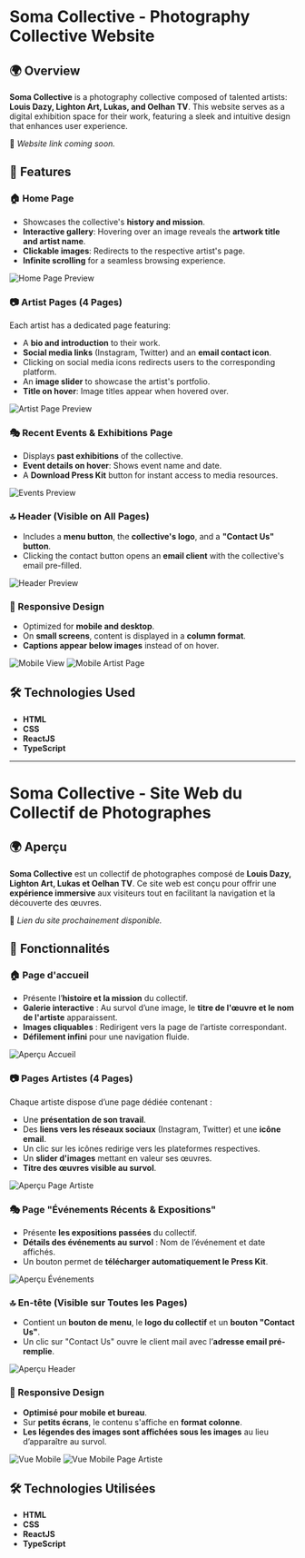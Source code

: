 # Soma Collective - Photography Collective Website

## 🌍 Overview

**Soma Collective** is a photography collective composed of talented artists: **Louis Dazy, Lighton Art, Lukas, and Oelhan TV**. This website serves as a digital exhibition space for their work, featuring a sleek and intuitive design that enhances user experience.

🔗 *Website link coming soon.*

## 🎨 Features

### **🏠 Home Page**
- Showcases the collective's **history and mission**.
- **Interactive gallery**: Hovering over an image reveals the **artwork title and artist name**.
- **Clickable images**: Redirects to the respective artist's page.
- **Infinite scrolling** for a seamless browsing experience.

![Home Page Preview](https://github.com/user-attachments/assets/11006569-2125-4f35-a964-653b64f37914)

### **📷 Artist Pages (4 Pages)**
Each artist has a dedicated page featuring:
- A **bio and introduction** to their work.
- **Social media links** (Instagram, Twitter) and an **email contact icon**.
- Clicking on social media icons redirects users to the corresponding platform.
- An **image slider** to showcase the artist's portfolio.
- **Title on hover**: Image titles appear when hovered over.

![Artist Page Preview](https://github.com/user-attachments/assets/2354166d-3ae9-4c6d-81e2-cf2a93771c37)

### **🎭 Recent Events & Exhibitions Page**
- Displays **past exhibitions** of the collective.
- **Event details on hover**: Shows event name and date.
- A **Download Press Kit** button for instant access to media resources.

![Events Preview](https://github.com/user-attachments/assets/908aca77-acbc-408e-81e7-38e92c6e4c78)

### **🔝 Header (Visible on All Pages)**
- Includes a **menu button**, the **collective's logo**, and a **"Contact Us" button**.
- Clicking the contact button opens an **email client** with the collective's email pre-filled.

![Header Preview](https://github.com/user-attachments/assets/d1de0147-3dad-4479-889f-34cb55229af2)

### **📱 Responsive Design**
- Optimized for **mobile and desktop**.
- On **small screens**, content is displayed in a **column format**.
- **Captions appear below images** instead of on hover.

![Mobile View](https://github.com/user-attachments/assets/68b3e40d-0674-4fb0-91bb-fdb44d202aa1)
![Mobile Artist Page](https://github.com/user-attachments/assets/af065c8e-a3b0-4951-b51e-273d044094e1)

## 🛠 Technologies Used
- **HTML**
- **CSS**
- **ReactJS**
- **TypeScript**

---

# Soma Collective - Site Web du Collectif de Photographes

## 🌍 Aperçu

**Soma Collective** est un collectif de photographes composé de **Louis Dazy, Lighton Art, Lukas et Oelhan TV**. Ce site web est conçu pour offrir une **expérience immersive** aux visiteurs tout en facilitant la navigation et la découverte des œuvres.

🔗 *Lien du site prochainement disponible.*

## 🎨 Fonctionnalités

### **🏠 Page d'accueil**
- Présente l’**histoire et la mission** du collectif.
- **Galerie interactive** : Au survol d’une image, le **titre de l'œuvre et le nom de l'artiste** apparaissent.
- **Images cliquables** : Redirigent vers la page de l’artiste correspondant.
- **Défilement infini** pour une navigation fluide.

![Aperçu Accueil](https://github.com/user-attachments/assets/11006569-2125-4f35-a964-653b64f37914)

### **📷 Pages Artistes (4 Pages)**
Chaque artiste dispose d’une page dédiée contenant :
- Une **présentation de son travail**.
- Des **liens vers les réseaux sociaux** (Instagram, Twitter) et une **icône email**.
- Un clic sur les icônes redirige vers les plateformes respectives.
- Un **slider d'images** mettant en valeur ses œuvres.
- **Titre des œuvres visible au survol**.

![Aperçu Page Artiste](https://github.com/user-attachments/assets/2354166d-3ae9-4c6d-81e2-cf2a93771c37)

### **🎭 Page "Événements Récents & Expositions"**
- Présente **les expositions passées** du collectif.
- **Détails des événements au survol** : Nom de l’événement et date affichés.
- Un bouton permet de **télécharger automatiquement le Press Kit**.

![Aperçu Événements](https://github.com/user-attachments/assets/908aca77-acbc-408e-81e7-38e92c6e4c78)

### **🔝 En-tête (Visible sur Toutes les Pages)**
- Contient un **bouton de menu**, le **logo du collectif** et un **bouton "Contact Us"**.
- Un clic sur "Contact Us" ouvre le client mail avec l’**adresse email pré-remplie**.

![Aperçu Header](https://github.com/user-attachments/assets/d1de0147-3dad-4479-889f-34cb55229af2)

### **📱 Responsive Design**
- **Optimisé pour mobile et bureau**.
- Sur **petits écrans**, le contenu s'affiche en **format colonne**.
- **Les légendes des images sont affichées sous les images** au lieu d’apparaître au survol.

![Vue Mobile](https://github.com/user-attachments/assets/68b3e40d-0674-4fb0-91bb-fdb44d202aa1)
![Vue Mobile Page Artiste](https://github.com/user-attachments/assets/af065c8e-a3b0-4951-b51e-273d044094e1)

## 🛠 Technologies Utilisées
- **HTML**
- **CSS**
- **ReactJS**
- **TypeScript**

